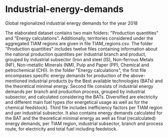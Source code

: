 # Industrial-energy-demands
Global regionalized industrial energy demands for the year 2018

The elaborated dataset contains two main folders: "Production quantities" and "Energy calculations". Additionally, territories considered under the aggregated TIAM regions are given in file TIAM_regions.csv.
The folder "Production quantities" includes twelve files containing information about the national production quantities per industrial branch and product, grouped by industrial subsector (Iron and steel (IS), Non-ferrous Metals (NF), Non-metallic Minerals (NM), Pulp and Paper (PP), Chemical and petrochemical (CH)).
In the folder "Energy calculations", the first file encompases specific energy demands for production of the above-mentioned industrial products by the Best available technologies (BATs) and the theoretical minimal energy. 
Second file consists of industrial energy demands per branch and production process, grouped by industrial subsector, and calculated considering the BATs. Diversified are electricity and different main fuel types (for energetical usage as well as for the chemical feedstock). 
Third file includes inefficiency factors per TIAM region and per industrial subsector. It also contains energy demands calculated for the BAT and the theoretical minimal energy as well as final (recalculated) energy demands, per TIAM region, industrial subsector, branch and process route, for electricity and total fuel including feedstock.
